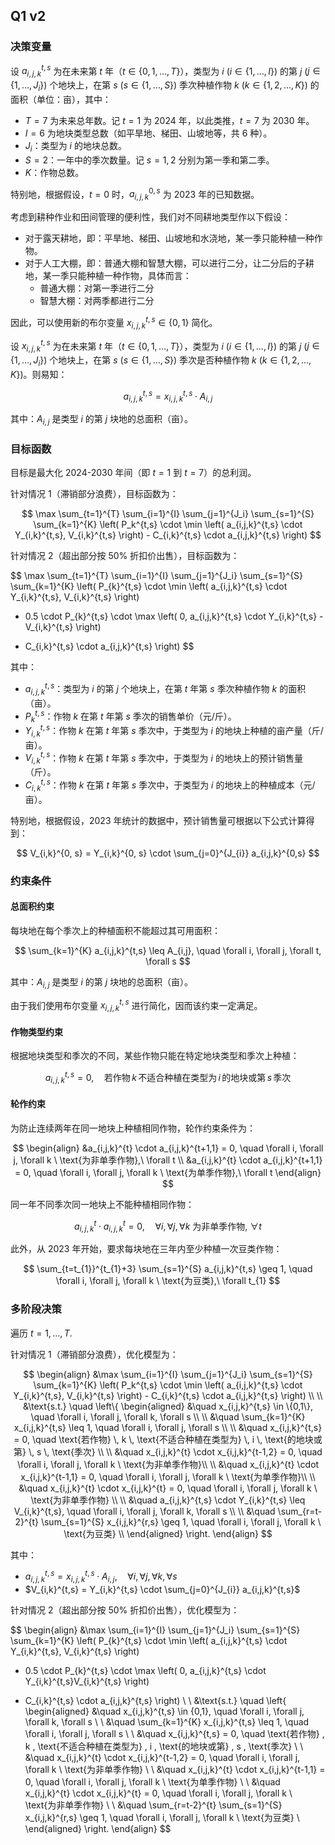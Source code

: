 
## Q1 v2

### 决策变量

设 $a_{i,j,k}^{t,s}$ 为在未来第 $t$ 年（$t \in \{0, 1, \ldots, T\}$），类型为 $i$ ($i \in \{1, \ldots, I\}$) 的第 $j$ ($j \in \{1, \ldots, J_{i}\}$) 个地块上，在第 $s$ ($s \in \{1, \ldots, S\}$) 季次种植作物 $k$ ($k \in \{1, 2, \ldots, K\}$) 的面积（单位：亩），其中：

- $T = 7$ 为未来总年数。记 $t=1$ 为 2024 年，以此类推，$t=7$ 为 2030 年。
- $I = 6$ 为地块类型总数（如平旱地、梯田、山坡地等，共 6 种）。
- $J_{i}$：类型为 $i$ 的地块总数。
- $S=2$：一年中的季次数量。记 $s=1,2$ 分别为第一季和第二季。
- $K$：作物总数。

特别地，根据假设，$t=0$ 时，$a_{i,j,k}^{0,s}$ 为 2023 年的已知数据。

考虑到耕种作业和田间管理的便利性，我们对不同耕地类型作以下假设：

- 对于露天耕地，即：平旱地、梯田、山坡地和水浇地，某一季只能种植一种作物。
- 对于人工大棚，即：普通大棚和智慧大棚，可以进行二分，让二分后的子耕地，某一季只能种植一种作物，具体而言：
    - 普通大棚：对第一季进行二分
    - 智慧大棚：对两季都进行二分

因此，可以使用新的布尔变量 $x_{i,j,k}^{t,s} \in \{0,1\}$ 简化。

设 $x_{i,j,k}^{t,s}$ 为在未来第 $t$ 年（$t \in \{0, 1, \ldots, T\}$），类型为 $i$ ($i \in \{1, \ldots, I\}$) 的第 $j$ ($j \in \{1, \ldots, J_{i}\}$) 个地块上，在第 $s$ ($s \in \{1, \ldots, S\}$) 季次是否种植作物 $k$ ($k \in \{1, 2, \ldots, K\}$)。则易知：

$$
a_{i,j,k}^{t,s} = x_{i,j,k}^{t,s} \cdot A_{i,j}
$$

其中：$A_{i,j}$ 是类型 $i$ 的第 $j$ 块地的总面积（亩）。

### 目标函数

目标是最大化 2024-2030 年间（即 $t = 1$ 到 $t = 7$）的总利润。

针对情况 1（滞销部分浪费），目标函数为：

$$
\max \sum_{t=1}^{T} \sum_{i=1}^{I} \sum_{j=1}^{J_i} \sum_{s=1}^{S} \sum_{k=1}^{K} \left( P_k^{t,s} \cdot \min \left( a_{i,j,k}^{t,s} \cdot Y_{i,k}^{t,s}, V_{i,k}^{t,s} \right) - C_{i,k}^{t,s} \cdot a_{i,j,k}^{t,s} \right)
$$

针对情况 2（超出部分按 50% 折扣价出售），目标函数为：

$$
\max \sum_{t=1}^{T} \sum_{i=1}^{I} \sum_{j=1}^{J_i} \sum_{s=1}^{S} \sum_{k=1}^{K} \left( P_{k}^{t,s} \cdot \min \left( a_{i,j,k}^{t,s} \cdot Y_{i,k}^{t,s},  V_{i,k}^{t,s} \right)
+ 0.5 \cdot P_{k}^{t,s} \cdot \max \left( 0, a_{i,j,k}^{t,s} \cdot Y_{i,k}^{t,s} - V_{i,k}^{t,s} \right)
- C_{i,k}^{t,s} \cdot a_{i,j,k}^{t,s} \right)
$$

其中：

- $a_{i,j,k}^{t,s}$：类型为 $i$ 的第 $j$ 个地块上，在第 $t$ 年第 $s$ 季次种植作物 $k$ 的面积（亩）。
- $P_k^{t,s}$：作物 $k$ 在第 $t$ 年第 $s$ 季次的销售单价（元/斤）。
- $Y_{i,k}^{t,s}$：作物 $k$ 在第 $t$ 年第 $s$ 季次中，于类型为 $i$ 的地块上种植的亩产量（斤/亩）。
- $V_{i,k}^{t,s}$：作物 $k$ 在第 $t$ 年第 $s$ 季次中，于类型为 $i$ 的地块上的预计销售量（斤）。
- $C_{i,k}^{t,s}$：作物 $k$ 在第 $t$ 年第 $s$ 季次中，于类型为 $i$ 的地块上的种植成本（元/亩）。

特别地，根据假设，2023 年统计的数据中，预计销售量可根据以下公式计算得到：

$$
V_{i,k}^{0, s} = Y_{i,k}^{0, s} \cdot \sum_{j=0}^{J_{i}}  a_{i,j,k}^{0,s}
$$

### 约束条件

#### 总面积约束

每块地在每个季次上的种植面积不能超过其可用面积：

$$
\sum_{k=1}^{K} a_{i,j,k}^{t,s} \leq A_{i,j}, \quad \forall i, \forall j, \forall t, \forall s
$$

其中：$A_{i,j}$ 是类型 $i$ 的第 $j$ 块地的总面积（亩）。

由于我们使用布尔变量 $x_{i,j,k}^{t,s}$ 进行简化，因而该约束一定满足。

#### 作物类型约束

根据地块类型和季次的不同，某些作物只能在特定地块类型和季次上种植：

$$
a_{i,j,k}^{t,s} = 0, \quad \text{若作物} \, k \, \text{不适合种植在类型为} \, i \, \text{的地块或第} \, s \, \text{季次}
$$

#### 轮作约束

为防止连续两年在同一地块上种植相同作物，轮作约束条件为：

$$
\begin{align}
&a_{i,j,k}^{t} \cdot a_{i,j,k}^{t+1,1} = 0, \quad \forall i, \forall j, \forall k \ \text{为非单季作物},\ \forall t \\
&a_{i,j,k}^{t} \cdot a_{i,j,k}^{t+1,1} = 0, \quad \forall i, \forall j, \forall k \ \text{为单季作物},\ \forall t
\end{align}
$$

同一年不同季次同一地块上不能种植相同作物：

$$
a_{i,j,k}^{t} \cdot a_{i,j,k}^{t} = 0, \quad \forall i, \forall j, \forall k \ \text{为非单季作物},\ \forall t
$$

此外，从 2023 年开始，要求每块地在三年内至少种植一次豆类作物：

$$
\sum_{t=t_{1}}^{t_{1}+3} \sum_{s=1}^{S} a_{i,j,k}^{t,s} \geq 1, \quad \forall i, \forall j, \forall k \ \text{为豆类},\ \forall t_{1}
$$

### 多阶段决策

遍历 $t=1, \ldots, T$.

针对情况 1（滞销部分浪费），优化模型为：

$$
\begin{align}
&\max \sum_{i=1}^{I} \sum_{j=1}^{J_i} \sum_{s=1}^{S} \sum_{k=1}^{K} \left( P_k^{t,s} \cdot \min \left( a_{i,j,k}^{t,s} \cdot Y_{i,k}^{t,s}, V_{i,k}^{t,s} \right) - C_{i,k}^{t,s} \cdot a_{i,j,k}^{t,s} \right) \\
\\
&\text{s.t.} \quad
\left\{
\begin{aligned}
&\quad x_{i,j,k}^{t,s} \in \{0,1\}, \quad \forall i, \forall j, \forall k, \forall s \\
\\
&\quad \sum_{k=1}^{K} x_{i,j,k}^{t,s} \leq 1, \quad \forall i, \forall j, \forall s \\
\\
&\quad x_{i,j,k}^{t,s} = 0, \quad \text{若作物} \, k \, \text{不适合种植在类型为} \, i \, \text{的地块或第} \, s \, \text{季次} \\
\\
&\quad x_{i,j,k}^{t} \cdot x_{i,j,k}^{t-1,2} = 0, \quad \forall i, \forall j, \forall k \ \text{为非单季作物}\\
\\
&\quad x_{i,j,k}^{t} \cdot x_{i,j,k}^{t-1,1} = 0, \quad \forall i, \forall j, \forall k \ \text{为单季作物}\\
\\
&\quad x_{i,j,k}^{t} \cdot x_{i,j,k}^{t} = 0, \quad \forall i, \forall j, \forall k \ \text{为非单季作物} \\
\\
&\quad a_{i,j,k}^{t,s} \cdot Y_{i,k}^{t,s} \leq V_{i,k}^{t,s}, \quad \forall i, \forall j, \forall k, \forall s \\
\\
&\quad \sum_{r=t-2}^{t} \sum_{s=1}^{S} x_{i,j,k}^{r,s} \geq 1, \quad \forall i, \forall j, \forall k \ \text{为豆类} \\
\end{aligned}
\right.
\end{align}
$$

其中：

- $a_{i,j,k}^{t,s} = x_{i,j,k}^{t,s} \cdot A_{i,j}, \quad \forall i, \forall j, \forall k, \forall s$
- $V_{i,k}^{t,s} = Y_{i,k}^{t,s} \cdot \sum_{j=0}^{J_{i}}  a_{i,j,k}^{t,s}$

针对情况 2（超出部分按 50% 折扣价出售），优化模型为：

$$
\begin{align}
&\max \sum_{i=1}^{I} \sum_{j=1}^{J_i} \sum_{s=1}^{S} \sum_{k=1}^{K} \left( P_{k}^{t,s} \cdot \min \left( a_{i,j,k}^{t,s} \cdot Y_{i,k}^{t,s}, V_{i,k}^{t,s} \right)
+ 0.5 \cdot P_{k}^{t,s} \cdot \max \left( 0, a_{i,j,k}^{t,s} \cdot Y_{i,k}^{t,s}V_{i,k}^{t,s} \right)
- C_{i,k}^{t,s} \cdot a_{i,j,k}^{t,s} \right) \\
\\
&\text{s.t.} \quad
\left\{
\begin{aligned}
&\quad x_{i,j,k}^{t,s} \in \{0,1\}, \quad \forall i, \forall j, \forall k, \forall s \\
\\
&\quad \sum_{k=1}^{K} x_{i,j,k}^{t,s} \leq 1, \quad \forall i, \forall j, \forall s \\
\\
&\quad x_{i,j,k}^{t,s} = 0, \quad \text{若作物} \, k \, \text{不适合种植在类型为} \, i \, \text{的地块或第} \, s \, \text{季次} \\
\\
&\quad x_{i,j,k}^{t} \cdot x_{i,j,k}^{t-1,2} = 0, \quad \forall i, \forall j, \forall k \ \text{为非单季作物} \\
\\
&\quad x_{i,j,k}^{t} \cdot x_{i,j,k}^{t-1,1} = 0, \quad \forall i, \forall j, \forall k \ \text{为单季作物} \\
\\
&\quad x_{i,j,k}^{t} \cdot x_{i,j,k}^{t} = 0, \quad \forall i, \forall j, \forall k \ \text{为非单季作物} \\
\\
&\quad \sum_{r=t-2}^{t} \sum_{s=1}^{S} x_{i,j,k}^{r,s} \geq 1, \quad \forall i, \forall j, \forall k \ \text{为豆类} \\
\end{aligned}
\right.
\end{align}
$$
